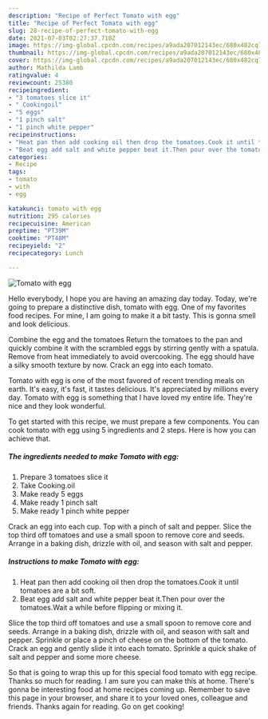 ```yaml
---
description: "Recipe of Perfect Tomato with egg"
title: "Recipe of Perfect Tomato with egg"
slug: 28-recipe-of-perfect-tomato-with-egg
date: 2021-07-03T02:27:37.710Z
image: https://img-global.cpcdn.com/recipes/a9ada207012143ec/680x482cq70/tomato-with-egg-recipe-main-photo.jpg
thumbnail: https://img-global.cpcdn.com/recipes/a9ada207012143ec/680x482cq70/tomato-with-egg-recipe-main-photo.jpg
cover: https://img-global.cpcdn.com/recipes/a9ada207012143ec/680x482cq70/tomato-with-egg-recipe-main-photo.jpg
author: Mathilda Lamb
ratingvalue: 4
reviewcount: 25380
recipeingredient:
- "3 tomatoes slice it"
- " Cookingoil"
- "5 eggs"
- "1 pinch salt"
- "1 pinch white pepper"
recipeinstructions:
- "Heat pan then add cooking oil then drop the tomatoes.Cook it until tomatoes are a bit soft."
- "Beat egg add salt and white pepper beat it.Then pour over the tomatoes.Wait a while before flipping or mixing it."
categories:
- Recipe
tags:
- tomato
- with
- egg

katakunci: tomato with egg 
nutrition: 295 calories
recipecuisine: American
preptime: "PT39M"
cooktime: "PT48M"
recipeyield: "2"
recipecategory: Lunch

---
```



![Tomato with egg](https://img-global.cpcdn.com/recipes/a9ada207012143ec/680x482cq70/tomato-with-egg-recipe-main-photo.jpg)

Hello everybody, I hope you are having an amazing day today. Today, we're going to prepare a distinctive dish, tomato with egg. One of my favorites food recipes. For mine, I am going to make it a bit tasty. This is gonna smell and look delicious.

Combine the egg and the tomatoes Return the tomatoes to the pan and quickly combine it with the scrambled eggs by stirring gently with a spatula. Remove from heat immediately to avoid overcooking. The egg should have a silky smooth texture by now. Crack an egg into each tomato.

Tomato with egg is one of the most favored of recent trending meals on earth. It's easy, it's fast, it tastes delicious. It's appreciated by millions every day. Tomato with egg is something that I have loved my entire life. They're nice and they look wonderful.


To get started with this recipe, we must prepare a few components. You can cook tomato with egg using 5 ingredients and 2 steps. Here is how you can achieve that.

<!--inarticleads1-->

##### The ingredients needed to make Tomato with egg:

1. Prepare 3 tomatoes slice it
1. Take  Cooking.oil
1. Make ready 5 eggs
1. Make ready 1 pinch salt
1. Make ready 1 pinch white pepper


Crack an egg into each cup. Top with a pinch of salt and pepper. Slice the top third off tomatoes and use a small spoon to remove core and seeds. Arrange in a baking dish, drizzle with oil, and season with salt and pepper. 

<!--inarticleads2-->

##### Instructions to make Tomato with egg:

1. Heat pan then add cooking oil then drop the tomatoes.Cook it until tomatoes are a bit soft.
1. Beat egg add salt and white pepper beat it.Then pour over the tomatoes.Wait a while before flipping or mixing it.


Slice the top third off tomatoes and use a small spoon to remove core and seeds. Arrange in a baking dish, drizzle with oil, and season with salt and pepper. Sprinkle or place a pinch of cheese on the bottom of the tomato. Crack an egg and gently slide it into each tomato. Sprinkle a quick shake of salt and pepper and some more cheese. 

So that is going to wrap this up for this special food tomato with egg recipe. Thanks so much for reading. I am sure you can make this at home. There's gonna be interesting food at home recipes coming up. Remember to save this page in your browser, and share it to your loved ones, colleague and friends. Thanks again for reading. Go on get cooking!
